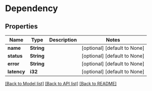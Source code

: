 # Dependency

## Properties
Name | Type | Description | Notes
------------ | ------------- | ------------- | -------------
**name** | **String** |  | [optional] [default to None]
**status** | **String** |  | [optional] [default to None]
**error** | **String** |  | [optional] [default to None]
**latency** | **i32** |  | [optional] [default to None]

[[Back to Model list]](../README.md#documentation-for-models) [[Back to API list]](../README.md#documentation-for-api-endpoints) [[Back to README]](../README.md)


